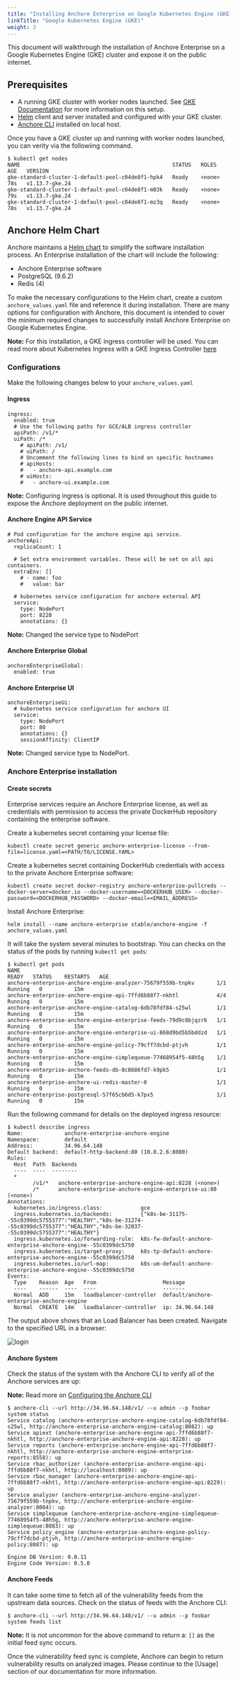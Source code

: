 ```yaml
---
title: "Installing Anchore Enterprise on Google Kubernetes Engine (GKE)"
linkTitle: "Google Kubernetes Engine (GKE)"
weight: 3
---
```


This document will walkthrough the installation of Anchore Enterprise on a Google Kubernetes Engine (GKE) cluster and expose it on the public internet.
## Prerequisites

- A running GKE cluster with worker nodes launched. See [GKE Documentation](https://cloud.google.com/kubernetes-engine/docs/) for more information on this setup. 
- [Helm](https://helm.sh/) client and server installed and configured with your GKE cluster.
- [Anchore CLI](https://docs.anchore.com/current/docs/installation/anchore_cli/) installed on local host. 

Once you have a GKE cluster up and running with worker nodes launched, you can verity via the followiing command. 

```
$ kubectl get nodes
NAME                                                STATUS   ROLES    AGE   VERSION
gke-standard-cluster-1-default-pool-c04de8f1-hpk4   Ready    <none>   78s   v1.13.7-gke.24
gke-standard-cluster-1-default-pool-c04de8f1-m03k   Ready    <none>   79s   v1.13.7-gke.24
gke-standard-cluster-1-default-pool-c04de8f1-mz3q   Ready    <none>   78s   v1.13.7-gke.24
```

## Anchore Helm Chart

Anchore maintains a [Helm chart](https://github.com/helm/charts/tree/master/stable/anchore-engine) to simplify the software installation process. An Enterprise installation of the chart will include the following:

- Anchore Enterprise software
- PostgreSQL (9.6.2)
- Redis (4)

To make the necessary configurations to the Helm chart, create a custom `anchore_values.yaml` file and reference it during installation. There are many options for configuration with Anchore, this document is intended to cover the minimum required changes to successfully install Anchore Enterprise on Google Kubernetes Engine. 

**Note:** For this installation, a GKE ingress controller will be used. You can read more about Kubernetes Ingress with a GKE Ingress Controller [here](https://cloud.google.com/kubernetes-engine/docs/concepts/ingress)

### Configurations

Make the following changes below to your `anchore_values.yaml`

#### Ingress

```
ingress:
  enabled: true
  # Use the following paths for GCE/ALB ingress controller
  apiPath: /v1/*
  uiPath: /*
    # apiPath: /v1/
    # uiPath: /
    # Uncomment the following lines to bind on specific hostnames
    # apiHosts:
    #   - anchore-api.example.com
    # uiHosts:
    #   - anchore-ui.example.com
```

**Note:** Configuring ingress is optional. It is used throughout this guide to expose the Anchore deployment on the public internet.

#### Anchore Engine API Service

```
# Pod configuration for the anchore engine api service.
anchoreApi:
  replicaCount: 1

  # Set extra environment variables. These will be set on all api containers.
  extraEnv: []
    # - name: foo
    #   value: bar

  # kubernetes service configuration for anchore external API
  service:
    type: NodePort
    port: 8228
    annotations: {}
```

**Note:** Changed the service type to NodePort

#### Anchore Enterprise Global

```
anchoreEnterpriseGlobal:
  enabled: true
```

#### Anchore Enterprise UI

```
anchoreEnterpriseUi:
  # kubernetes service configuration for anchore UI
  service:
    type: NodePort
    port: 80
    annotations: {}
    sessionAffinity: ClientIP
```

**Note:** Changed service type to NodePort.

### Anchore Enterprise installation

#### Create secrets

Enterprise services require an Anchore Enterprise license, as well as credentials with permission to access the private DockerHub repository containing the enterprise software.

Create a kubernetes secret containing your license file:

`kubectl create secret generic anchore-enterprise-license --from-file=license.yaml=<PATH/TO/LICENSE.YAML>`

Create a kubernetes secret containing DockerHub credentials with access to the private Anchore Enterprise software:

`kubectl create secret docker-registry anchore-enterprise-pullcreds --docker-server=docker.io --docker-username=<DOCKERHUB_USER> --docker-password=<DOCKERHUB_PASSWORD> --docker-email=<EMAIL_ADDRESS>`

Install Anchore Enterprise:

`helm install --name anchore-enterprise stable/anchore-engine -f anchore_values.yaml`

It will take the system several minutes to bootstrap. You can checks on the status of the pods by running `kubectl get pods`:

```
$ kubectl get pods
NAME                                                              READY   STATUS    RESTARTS   AGE
anchore-enterprise-anchore-engine-analyzer-75679f559b-tnpkv       1/1     Running   0          15m
anchore-enterprise-anchore-engine-api-7ffd6b88f7-nkhtl            4/4     Running   0          15m
anchore-enterprise-anchore-engine-catalog-6db78fdf84-s25wl        1/1     Running   0          15m
anchore-enterprise-anchore-engine-enterprise-feeds-79d9c8bjqzr6   1/1     Running   0          15m
anchore-enterprise-anchore-engine-enterprise-ui-868d9bd5b5bddzd   1/1     Running   0          15m
anchore-enterprise-anchore-engine-policy-79cff7dcbd-ptjvh         1/1     Running   0          15m
anchore-enterprise-anchore-engine-simplequeue-77468954f5-48h5g    1/1     Running   0          15m
anchore-enterprise-anchore-feeds-db-8c8686fd7-k9pk5               1/1     Running   0          15m
anchore-enterprise-anchore-ui-redis-master-0                      1/1     Running   0          15m
anchore-enterprise-postgresql-57f65cb6d5-k7px5                    1/1     Running   0          15m
```

Run the following command for details on the deployed ingress resource:

```
$ kubectl describe ingress
Name:             anchore-enterprise-anchore-engine
Namespace:        default
Address:          34.96.64.148
Default backend:  default-http-backend:80 (10.8.2.6:8080)
Rules:
  Host  Path  Backends
  ----  ----  --------
  *     
        /v1/*   anchore-enterprise-anchore-engine-api:8228 (<none>)
        /*      anchore-enterprise-anchore-engine-enterprise-ui:80 (<none>)
Annotations:
  kubernetes.io/ingress.class:            gce
  ingress.kubernetes.io/backends:         {"k8s-be-31175--55c0399dc5755377":"HEALTHY","k8s-be-31274--55c0399dc5755377":"HEALTHY","k8s-be-32037--55c0399dc5755377":"HEALTHY"}
  ingress.kubernetes.io/forwarding-rule:  k8s-fw-default-anchore-enterprise-anchore-engine--55c0399dc5750
  ingress.kubernetes.io/target-proxy:     k8s-tp-default-anchore-enterprise-anchore-engine--55c0399dc5750
  ingress.kubernetes.io/url-map:          k8s-um-default-anchore-enterprise-anchore-engine--55c0399dc5750
Events:
  Type    Reason  Age   From                     Message
  ----    ------  ----  ----                     -------
  Normal  ADD     15m   loadbalancer-controller  default/anchore-enterprise-anchore-engine
  Normal  CREATE  14m   loadbalancer-controller  ip: 34.96.64.148
```

The output above shows that an Load Balancer has been created. Navigate to the specified URL in a browser:

![login](anchore-login.png)

#### Anchore System

Check the status of the system with the Anchore CLI to verify all of the Anchore services are up:

**Note:** Read more on [Configuring the Anchore CLI](https://docs.anchore.com/current/docs/installation/anchore_cli/cli_config/)

```
$ anchore-cli --url http://34.96.64.148/v1/ --u admin --p foobar system status
Service catalog (anchore-enterprise-anchore-engine-catalog-6db78fdf84-s25wl, http://anchore-enterprise-anchore-engine-catalog:8082): up
Service apiext (anchore-enterprise-anchore-engine-api-7ffd6b88f7-nkhtl, http://anchore-enterprise-anchore-engine-api:8228): up
Service reports (anchore-enterprise-anchore-engine-api-7ffd6b88f7-nkhtl, http://anchore-enterprise-anchore-engine-enterprise-reports:8558): up
Service rbac_authorizer (anchore-enterprise-anchore-engine-api-7ffd6b88f7-nkhtl, http://localhost:8089): up
Service rbac_manager (anchore-enterprise-anchore-engine-api-7ffd6b88f7-nkhtl, http://anchore-enterprise-anchore-engine-api:8229): up
Service analyzer (anchore-enterprise-anchore-engine-analyzer-75679f559b-tnpkv, http://anchore-enterprise-anchore-engine-analyzer:8084): up
Service simplequeue (anchore-enterprise-anchore-engine-simplequeue-77468954f5-48h5g, http://anchore-enterprise-anchore-engine-simplequeue:8083): up
Service policy_engine (anchore-enterprise-anchore-engine-policy-79cff7dcbd-ptjvh, http://anchore-enterprise-anchore-engine-policy:8087): up

Engine DB Version: 0.0.11
Engine Code Version: 0.5.0
```

#### Anchore Feeds

It can take some time to fetch all of the vulnerability feeds from the upstream data sources. Check on the status of feeds with the Anchore CLI:

```
$ anchore-cli --url http://34.96.64.148/v1/ --u admin --p foobar system feeds list
```

**Note:** It is not uncommon for the above command to return a: `[]` as the initial feed sync occurs. 

Once the vulnerability feed sync is complete, Anchore can begin to return vulnerability results on analyzed images. Please continue to the [Usage] section of our documentation for more information.